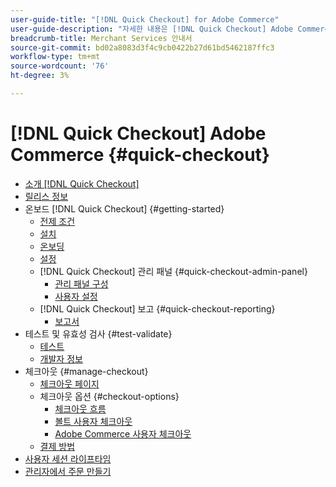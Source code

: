```yaml
---
user-guide-title: "[!DNL Quick Checkout] for Adobe Commerce"
user-guide-description: "자세한 내용은 [!DNL Quick Checkout] Adobe Commerce 인스턴스 및 확장을 성공적으로 온보드 및 설정하는 방법을 활용할 수 있습니다."
breadcrumb-title: Merchant Services 안내서
source-git-commit: bd02a8083d3f4c9cb0422b27d61bd5462187ffc3
workflow-type: tm+mt
source-wordcount: '76'
ht-degree: 3%

---
```



# [!DNL Quick Checkout] Adobe Commerce {#quick-checkout}

- [소개 [!DNL Quick Checkout]](overview.md)
- [릴리스 정보](release-notes.md)
- 온보드 [!DNL Quick Checkout] {#getting-started}
   - [전제 조건](prerequisites.md)
   - [설치](install.md)
   - [온보딩](onboarding.md)
   - [설정](settings-quick-checkout.md)
   - [!DNL Quick Checkout] 관리 패널 {#quick-checkout-admin-panel}
      - [관리 패널 구성](admin-panel.md)
      - [사용자 설정](user-roles-setup.md)
   - [!DNL Quick Checkout] 보고 {#quick-checkout-reporting}
      - [보고서](reports.md)
- 테스트 및 유효성 검사 {#test-validate}
   - [테스트](testing.md)
   - [개발자 정보](developer.md)
- 체크아웃 {#manage-checkout}
   - [체크아웃 페이지](checkout-page.md)
   - 체크아웃 옵션 {#checkout-options}
      - [체크아웃 흐름](checkout-flow.md)
      - [볼트 사용자 체크아웃](checkout-bolt.md)
      - [Adobe Commerce 사용자 체크아웃](checkout-adobe-commerce.md)
   - [결제 방법](payment-methods.md)
- [사용자 세션 라이프타임](user-session-lifetime.md)
- [관리자에서 주문 만들기](create-order-admin.md)
